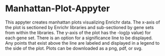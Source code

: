 # Manhattan-Plot-Appyter

This appyter creates manhattan plots visualizing Enrichr data. The x-axis of the plot
is sectioned by Enrichr libraries and sub-sectioned by gene sets from within the 
libraries. The y-axis of the plot has the -log(p value) for each gene set. There is
an option for a significance line to be displayed. Any points that exist above the 
line are labeled and displayed in a legend to the side of the plot. Plots can
be downloaded as a png, pdf, or svg.